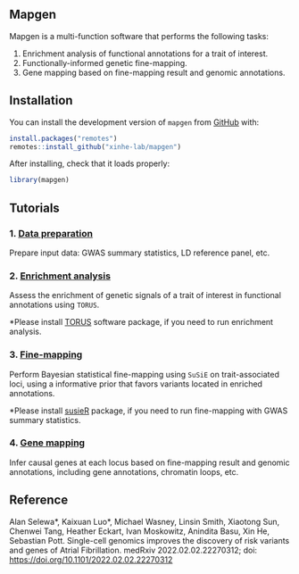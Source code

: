 
<!-- README.md is generated from README.Rmd. Please edit that file -->

## Mapgen

<!-- badges: start -->
<!-- badges: end -->

Mapgen is a multi-function software that performs the following tasks:

1.  Enrichment analysis of functional annotations for a trait of
    interest.
2.  Functionally-informed genetic fine-mapping.
3.  Gene mapping based on fine-mapping result and genomic annotations.

## Installation

You can install the development version of `mapgen` from
[GitHub](https://github.com/xinhe-lab/mapgen) with:

``` r
install.packages("remotes")
remotes::install_github("xinhe-lab/mapgen")
```

After installing, check that it loads properly:

``` r
library(mapgen)
```

## Tutorials

### 1. [Data preparation](https://xinhe-lab.github.io/mapgen/articles/data_preparation_tutorial.html)

Prepare input data: GWAS summary statistics, LD reference panel, etc.

### 2. [Enrichment analysis](https://xinhe-lab.github.io/mapgen/articles/enrichment_finemapping_tutorial.html)

Assess the enrichment of genetic signals of a trait of interest in
functional annotations using `TORUS`.

\*Please install [TORUS](https://github.com/xqwen/torus) software
package, if you need to run enrichment analysis.

### 3. [Fine-mapping](https://xinhe-lab.github.io/mapgen/articles/enrichment_finemapping_tutorial.html)

Perform Bayesian statistical fine-mapping using `SuSiE` on
trait-associated loci, using a informative prior that favors variants
located in enriched annotations.

\*Please install [susieR](https://github.com/stephenslab/susieR)
package, if you need to run fine-mapping with GWAS summary statistics.

### 4. [Gene mapping](https://xinhe-lab.github.io/mapgen/articles/gene_mapping_tutorial.html)

Infer causal genes at each locus based on fine-mapping result and
genomic annotations, including gene annotations, chromatin loops, etc.

## Reference

Alan Selewa\*, Kaixuan Luo\*, Michael Wasney, Linsin Smith, Xiaotong
Sun, Chenwei Tang, Heather Eckart, Ivan Moskowitz, Anindita Basu, Xin
He, Sebastian Pott. Single-cell genomics improves the discovery of risk
variants and genes of Atrial Fibrillation. medRxiv 2022.02.02.22270312;
doi: <https://doi.org/10.1101/2022.02.02.22270312>
